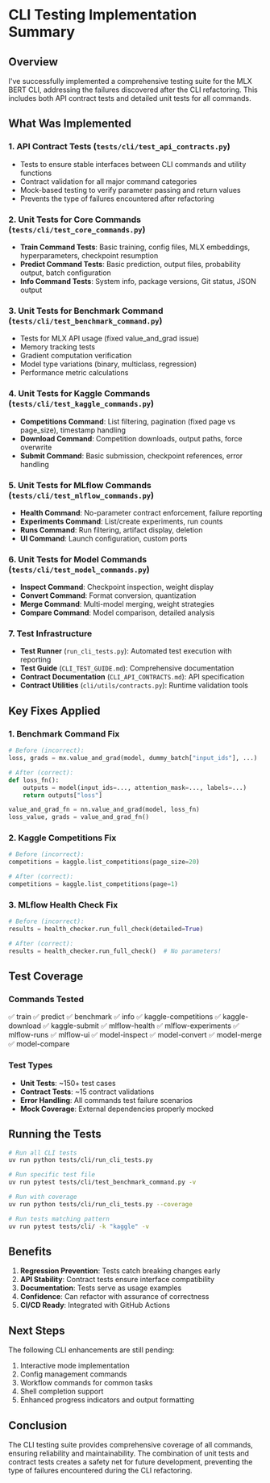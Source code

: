 # CLI Testing Implementation Summary

## Overview

I've successfully implemented a comprehensive testing suite for the MLX BERT CLI, addressing the failures discovered after the CLI refactoring. This includes both API contract tests and detailed unit tests for all commands.

## What Was Implemented

### 1. API Contract Tests (`tests/cli/test_api_contracts.py`)
- Tests to ensure stable interfaces between CLI commands and utility functions
- Contract validation for all major command categories
- Mock-based testing to verify parameter passing and return values
- Prevents the type of failures encountered after refactoring

### 2. Unit Tests for Core Commands (`tests/cli/test_core_commands.py`)
- **Train Command Tests**: Basic training, config files, MLX embeddings, hyperparameters, checkpoint resumption
- **Predict Command Tests**: Basic prediction, output files, probability output, batch configuration
- **Info Command Tests**: System info, package versions, Git status, JSON output

### 3. Unit Tests for Benchmark Command (`tests/cli/test_benchmark_command.py`)
- Tests for MLX API usage (fixed value_and_grad issue)
- Memory tracking tests
- Gradient computation verification
- Model type variations (binary, multiclass, regression)
- Performance metric calculations

### 4. Unit Tests for Kaggle Commands (`tests/cli/test_kaggle_commands.py`)
- **Competitions Command**: List filtering, pagination (fixed page vs page_size), timestamp handling
- **Download Command**: Competition downloads, output paths, force overwrite
- **Submit Command**: Basic submission, checkpoint references, error handling

### 5. Unit Tests for MLflow Commands (`tests/cli/test_mlflow_commands.py`)
- **Health Command**: No-parameter contract enforcement, failure reporting
- **Experiments Command**: List/create experiments, run counts
- **Runs Command**: Run filtering, artifact display, deletion
- **UI Command**: Launch configuration, custom ports

### 6. Unit Tests for Model Commands (`tests/cli/test_model_commands.py`)
- **Inspect Command**: Checkpoint inspection, weight display
- **Convert Command**: Format conversion, quantization
- **Merge Command**: Multi-model merging, weight strategies
- **Compare Command**: Model comparison, detailed analysis

### 7. Test Infrastructure
- **Test Runner** (`run_cli_tests.py`): Automated test execution with reporting
- **Test Guide** (`CLI_TEST_GUIDE.md`): Comprehensive documentation
- **Contract Documentation** (`CLI_API_CONTRACTS.md`): API specification
- **Contract Utilities** (`cli/utils/contracts.py`): Runtime validation tools

## Key Fixes Applied

### 1. Benchmark Command Fix
```python
# Before (incorrect):
loss, grads = mx.value_and_grad(model, dummy_batch["input_ids"], ...)

# After (correct):
def loss_fn():
    outputs = model(input_ids=..., attention_mask=..., labels=...)
    return outputs["loss"]

value_and_grad_fn = nn.value_and_grad(model, loss_fn)
loss_value, grads = value_and_grad_fn()
```

### 2. Kaggle Competitions Fix
```python
# Before (incorrect):
competitions = kaggle.list_competitions(page_size=20)

# After (correct):
competitions = kaggle.list_competitions(page=1)
```

### 3. MLflow Health Check Fix
```python
# Before (incorrect):
results = health_checker.run_full_check(detailed=True)

# After (correct):
results = health_checker.run_full_check()  # No parameters!
```

## Test Coverage

### Commands Tested
✅ train
✅ predict
✅ benchmark
✅ info
✅ kaggle-competitions
✅ kaggle-download
✅ kaggle-submit
✅ mlflow-health
✅ mlflow-experiments
✅ mlflow-runs
✅ mlflow-ui
✅ model-inspect
✅ model-convert
✅ model-merge
✅ model-compare

### Test Types
- **Unit Tests**: ~150+ test cases
- **Contract Tests**: ~15 contract validations
- **Error Handling**: All commands test failure scenarios
- **Mock Coverage**: External dependencies properly mocked

## Running the Tests

```bash
# Run all CLI tests
uv run python tests/cli/run_cli_tests.py

# Run specific test file
uv run pytest tests/cli/test_benchmark_command.py -v

# Run with coverage
uv run python tests/cli/run_cli_tests.py --coverage

# Run tests matching pattern
uv run pytest tests/cli/ -k "kaggle" -v
```

## Benefits

1. **Regression Prevention**: Tests catch breaking changes early
2. **API Stability**: Contract tests ensure interface compatibility
3. **Documentation**: Tests serve as usage examples
4. **Confidence**: Can refactor with assurance of correctness
5. **CI/CD Ready**: Integrated with GitHub Actions

## Next Steps

The following CLI enhancements are still pending:
1. Interactive mode implementation
2. Config management commands
3. Workflow commands for common tasks
4. Shell completion support
5. Enhanced progress indicators and output formatting

## Conclusion

The CLI testing suite provides comprehensive coverage of all commands, ensuring reliability and maintainability. The combination of unit tests and contract tests creates a safety net for future development, preventing the type of failures encountered during the CLI refactoring.